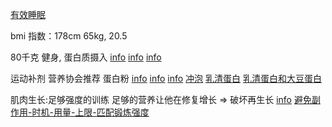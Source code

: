 
[有效睡眠](https://book.douban.com/subject/1984347/)

bmi 指数：178cm 65kg, 20.5

80千克 健身, 蛋白质摄入 [info](http://www.guokr.com/question/140343/)
[info](https://kknews.cc/zh-cn/health/b6vvlm.html)
[info](https://kknews.cc/zh-cn/health/k9x9ev.html#0.8g/kg蛋白质.++2g/kg✓+++3.5g/kg,单次摄入不超过40g。一名80公斤的男性健身者，一天最多可以摄入176克蛋白质=>70kg_140g_蛋白质_每餐40g)

运动补剂 营养协会推荐 蛋白粉 [info](https://kknews.cc/health/pg4rvp.html) [info](https://kknews.cc/health/aebajog.html) [info](https://kknews.cc/health/38gkl6a.html) [冲泡](https://kknews.cc/health/598ezyk.html#1.5克/kg蛋白质，比如体重70公斤，那么每日所需蛋白100克左右或更多，每餐不超过40g。不要空腹喝) [乳清蛋白](https://kknews.cc/health/zmlxll3.html) [乳清蛋白和大豆蛋白](https://kknews.cc/health/k83evvr.html)

肌肉生长:足够强度的训练 足够的营养让他在修复增长 => 破坏再生长 [info](https://kknews.cc/health/9v9jyl.html) [避免副作用-时机-用量-上限-匹配锻炼强度](https://kknews.cc/health/oyavm56.html)

